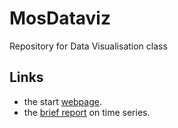# MosDataviz
Repository for Data Visualisation class 

## Links
- the start [webpage](https://github.com/tblondelle/MosDataviz).
- the [brief report](/time_series.md) on time series.
